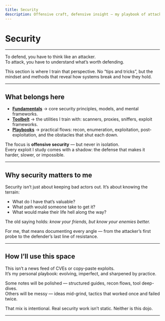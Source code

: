 ```yaml
---
title: Security
description: Offensive craft, defensive insight — my playbook of attack and resistance.
---
```


# Security

---

To defend, you have to think like an attacker.  
To attack, you have to understand what’s worth defending.  

This section is where I train that perspective. 
No “tips and tricks”, but the mindset and methods 
that reveal how systems break and how they hold.  

---

## What belongs here

- [**Fundamentals**](/security/fundamentals/) → core security principles, models, and mental frameworks.  
- [**Toolbelt**](/security/toolbelt/overview/) → the utilities I train with: scanners, proxies, sniffers, exploit frameworks.  
- [**Playbooks**](/security/playbooks/overview/) → practical flows: recon, enumeration, exploitation, post-exploitation, and the obstacles that shut each down.  

The focus is **offensive security** — but never in isolation.  
Every exploit I study comes with a shadow: the defense that makes it harder, slower, or impossible.  

---

## Why security matters to me

Security isn’t just about keeping bad actors out. It’s about knowing the terrain:  

- What do I have that’s valuable?  
- What path would someone take to get it?  
- What would make their life hell along the way?  

The old saying holds: *know your friends, but know your enemies better.*  

For me, that means documenting every angle — from the attacker’s first probe to the defender’s last line of resistance.  

---

## How I’ll use this space

This isn’t a news feed of CVEs or copy-paste exploits.  
It’s my personal playbook: evolving, imperfect, and sharpened by practice.  

Some notes will be polished — structured guides, recon flows, tool deep-dives.  
Others will be messy — ideas mid-grind, tactics that worked once and failed twice.  

That mix is intentional. Real security work isn’t static. Neither is this dojo.  

---
